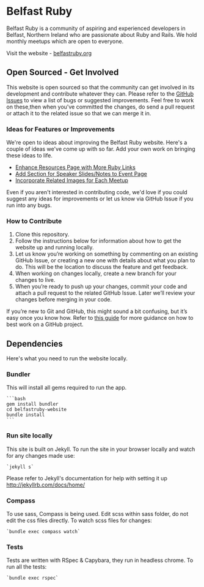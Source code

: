 # Belfast Ruby

Belfast Ruby is a community of aspiring and experienced developers in Belfast, Northern Ireland who are passionate about Ruby and Rails.  We hold monthly meetups which are open to everyone.

Visit the website - [belfastruby.org](http://www.belfastruby.org)

## Open Sourced - Get Involved

This website is open sourced so that the community can get involved in its
development and contribute whatever they can. Please refer to the [GitHub Issues](https://github.com/belfastruby/belfastruby.github.io/issues) to view a list of bugs or suggested improvements. Feel free to work on these,then when you've committed the changes, do send a pull request or attach it to the related issue so that we can merge it in.

### Ideas for Features or Improvements

We're open to ideas about improving the Belfast Ruby website. Here's a couple of ideas we've come up with so far. Add your own work on bringing these ideas to life.

- [Enhance Resources Page with More Ruby Links](https://github.com/belfastruby/belfastruby.github.io/issues/52)
- [Add Section for Speaker Slides/Notes to Event Page](https://github.com/belfastruby/belfastruby.github.io/issues/53)
- [Incorporate Related Images for Each Meetup](https://github.com/belfastruby/belfastruby.github.io/issues/54)

Even if you aren't interested in contributing code, we'd love if you could
suggest any ideas for improvements or let us know via GitHub Issue if you run
into any bugs.


### How to Contribute

  1. Clone this repository.
  2. Follow the instructions below for information about how to get the website up and running locally.
  3. Let us know you’re working on something by commenting on an existing GitHub Issue, or creating a new one with details about what you plan to do. This will be the location to discuss the feature and get feedback.
  4. When working on changes locally, create a new branch for your changes to live.
  5. When you’re ready to push up your changes, commit your code and attach a pull request to the related GitHub Issue. Later we’ll review your changes before merging in your code.

If you’re new to Git and GitHub, this might sound a bit confusing, but it’s
easy once you know how.
Refer to [this guide](http://guides.github.com/overviews/flow/) for more guidance on how to
best work on a GitHub project.

## Dependencies

Here's what you need to run the website locally.

### Bundler

This will install all gems required to run the app.

    ```bash
    gem install bundler
    cd belfastruby-website
    bundle install
    ```

### Run site locally

This site is built on Jekyll. To run the site in your browser locally and watch
for any changes made use:

    `jekyll s`

Please refer to Jekyll's documentation for help with setting it up
http://jekyllrb.com/docs/home/

### Compass

To use sass, Compass is being used. Edit scss within sass folder, do not edit
the css files directly. To watch scss files for changes:

    `bundle exec compass watch`

### Tests

Tests are written with RSpec & Capybara, they run in headless chrome. To run all the tests:

    `bundle exec rspec`
